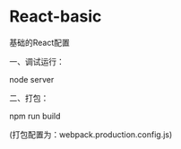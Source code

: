 # React-basic
基础的React配置

一、调试运行：

  node server
  
二、打包：

  npm run build
  
(打包配置为：webpack.production.config.js)
